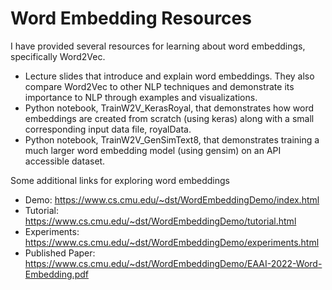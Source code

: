 # Word Embedding Resources
I have provided several resources for learning about word embeddings, specifically Word2Vec.

* Lecture slides that introduce and explain word embeddings. They also compare Word2Vec to other NLP techniques and demonstrate its importance to NLP through examples and visualizations.
* Python notebook, TrainW2V_KerasRoyal, that demonstrates how word embeddings are created from scratch (using keras) along with a small corresponding input data file, royalData.
* Python notebook, TrainW2V_GenSimText8, that demonstrates training a much larger word embedding model (using gensim) on an API accessible dataset.

Some additional links for exploring word embeddings
* Demo: https://www.cs.cmu.edu/~dst/WordEmbeddingDemo/index.html
* Tutorial: https://www.cs.cmu.edu/~dst/WordEmbeddingDemo/tutorial.html
* Experiments: https://www.cs.cmu.edu/~dst/WordEmbeddingDemo/experiments.html
* Published Paper: https://www.cs.cmu.edu/~dst/WordEmbeddingDemo/EAAI-2022-Word-Embedding.pdf
